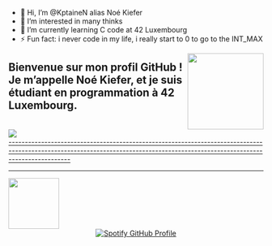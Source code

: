 - 👋 Hi, I’m @KptaineN alias Noé Kiefer
- 👀 I’m interested in many thinks 
- 🌱 I’m currently learning C code at 42 Luxembourg 
- ⚡ Fun fact: i never code in my life, i really start to 0 to go to the INT_MAX

<img src="https://media4.giphy.com/media/v1.Y2lkPTc5MGI3NjExMzdnczVyeXd1NWRpa2wxbjlzMWluMTFmbDhicWI4dnhjbXlpdXhkMCZlcD12MV9pbnRlcm5hbF9naWZfYnlfaWQmY3Q9Zw/lF8gToHOsG6xY454az/giphy.webp" align="right" width="150" style="margin-left: 10px;"/>

Bienvenue sur mon profil GitHub ! Je m’appelle Noé Kiefer, et je suis étudiant en programmation à 42 Luxembourg.
---------------------------------------------------------------------------------------------------------------------------------------------------------------------------------------------------------------------------------------------------------------------------------------------------------------------------------------------------------------------------------------------------------------------------------------------------------------------------------------------------------------------------------------------
<br clear="left"/>




<a href="https://discordapp.com/users/4ptaine" target="_blank">
<img src="https://media1.giphy.com/media/v1.Y2lkPTc5MGI3NjExeHEyajhndjZ0aWxrMm50ZnNvOHlyYjB5djllY3Zvc3RrYzU4NnM3MCZlcD12MV9pbnRlcm5hbF9naWZfYnlfaWQmY3Q9Zw/felVe9mAFvTJzoGUX8/giphy.webp/" target="_blank">
<br clear="right"/>
-------------------------------------------------------------------------------------------------------------------------------------------------------------------------------



-------------------------------------------------------------------------------------------------------------------------------------------------------------------------------












<a href="https://profile.intra.42.fr/" target="_blank">
  <img src="https://i.giphy.com/3oKIPtjElfqwMOTbH2.webp" width="100"/>
</a>































































<div style="text-align: center;">
    <a href="https://github.com/kittinan/spotify-github-profile">
        <img src="https://spotify-github-profile.kittinanx.com/api/view?uid=noe_kif&cover_image=true&theme=default&show_offline=false&background_color=121212&interchange=false&bar_color_cover=true" alt="Spotify GitHub Profile">
    </a>
</div>
















